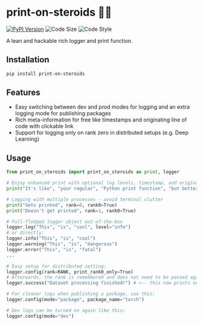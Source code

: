 # print-on-steroids :weight_lifting_man:

[![PyPI Version](https://img.shields.io/pypi/v/print-on-steroids.svg)](https://pypi.python.org/pypi/print-on-steroids) ![Code Size](https://img.shields.io/github/languages/code-size/konstantinjdobler/print-on-steroids) ![Code Style](https://img.shields.io/badge/code%20style-black-black)

A lean and hackable rich logger and print function.

## Installation

```bash
pip install print-on-steroids
```

## Features

- Easy switching between dev and prod modes for logging and an extra logging mode for publishing packages
- Rich meta-information for free like timestamps and originating line of code with clickable link
- Support for logging only on rank zero in distributed setups (e.g. Deep Learning)

## Usage

```python
from print_on_steroids import print_on_steroids as print, logger

# Enjoy enhanced print with optional log levels, timestamp, and originating line of code
print("It's like", "your regular", "Python print function", "but better", level="success")

# Logging with multiple processes - avoid terminal clutter 
print("Gets printed", rank=0, rank0=True)
print("Doesn't get printed", rank=1, rank0=True)

# Full-fledged logger object out-of-the-box
logger.log("This", "is", "cool", level="info")
# or directly:
logger.info("This", "is", "cool")
logger.warning("This", "is", "dangerous")
logger.error("This", "is", "fatal")
...

# Easy setup for distributed setting:
logger.config(rank=RANK, print_rank0_only=True)
# Afterwards, the rank is remembered and does not need to be passed again
logger.success("Dataset processing finished!") # <-- this now prints only on rank zero

# For cleaner logs when publishing a package, use this:
logger.config(mode="package", package_name="torch")

# Dev logs can be turned on again like this:
logger.config(mode="dev")
```
